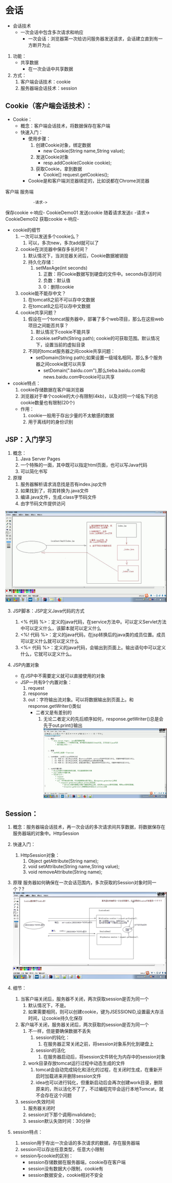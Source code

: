 # 会话

* 会话技术
  * 一次会话中包含多次请求和响应
    * 一次会话：浏览器第一次给访问服务器发送请求，会话建立直到有一方断开为止
1. 功能：
      * 共享数据
        * 在一次会话中共享数据
2. 方式：
   1. 客户端会话技术：cookie
   2. 服务器端会话技术：session

## Cookie（客户端会话技术）：

* Cookie：
  * 概念：客户端会话技术，将数据保存在客户端
  * 快速入门：
    * 使用步骤：
      1. 创建Cookie对象，绑定数据
         * new Cookie(String name,String value); 
      2. 发送Cookie对象
         * resp.addCookie(Cookie cookie); 
      3. 获取Cookie，拿到数据 
         * Cookie[] request.getCookies(); 
    * Cookie是和客户端浏览器绑定的，比如说都在Chrome浏览器

客户端                          服务端

                -请求->
保存cookie       <-响应-     CookieDemo01 发送cookie
随着请求发送c     -请求->     CookieDemo02 获取cookie
                <-响应-

  * cookie的细节
    1. 一次可以发送多个cookie么？
       1. 可以，多次new，多次add就可以了
    2. cookie在浏览器中保存多长时间？
       1. 默认情况下，当浏览器关闭后，Cookie数据被销毁
       2. 持久化存储：
          1. setMaxAge(int seconds)
             1. 正数：将Cookie数据写到硬盘的文件中。seconds存活时间
             2. 负数：默认值
             3. 0：删除cookie
    3. cookie能不能存中文？
       1. 在tomcat8之前不可以存中文数据
       2. 在tomcat8之后可以存中文数据
    4. cookie共享问题？ 
       1. 假设在一个tomcat服务器中，部署了多个web项目，那么在这些web项目之间能否共享？
          1. 默认情况下cookie不能共享
          2. cookie.setPath(String path); cookie的可获取范围。默认情况下，设置当前的虚拟目录
       2. 不同的tomcat服务器之间cookie共享问题：
          * setDomain(String path);如果设置一级域名相同，那么多个服务器之间cookie就可以共享
             * setDomain(".baidu.com"),那么tieba.baidu.com和news.baidu.com中cookie可以共享 
  * cookie特点：
    1. cookie存储数据在客户端浏览器
    2. 浏览器对于单个cookie的大小有限制(4kb)，以及对同一个域名下的总cookie数量也有限制(20个)
    * 作用：
      1. cookie一般用于存出少量的不太敏感的数据
      2. 用于离线时的身份识别

## JSP：入门学习
1. 概念：
   1. Java Server Pages
   2. 一个特殊的一面，其中既可以指定html页面，也可以写Java代码
   3. 可以简化书写
2. 原理
   1. 服务器解析请求消息找是否有index.jsp文件
   2. 如果找到了，将其转换为.java文件
   3. 编译.java文件，生成.class字节码文件
   4. 由字节码文件提供访问

![](img/2_11_4_13_JSP_原理[00-03-30][20191027-100035227].jpg)

3. JSP脚本：JSP定义Java代码的方式
   1. <% 代码 %>：定义的java代码，在service方法中。可以定义Servlet方法中可以定义什么，该脚本就可以定义什么
   2. <%! 代码 %>：定义的java代码，在jsp转换后的java类的成员位置。成员可以定义什么就可以定义什么
   3. <%= 代码 %>：定义的java代码，会输出到页面上。输出语句中可以定义什么，它就可以定义什么。

4. JSP内置对象
   * 在JSP中不需要定义就可以直接使用的对象
   * JSP一共有9个内置对象：
     1. request
     2. response
     3. out：字符输出流对象。可以将数据输出到页面上。和response.getWriter()类似
        * 二者又是有差别的
          1. 无论二者定义的先后顺序如何，response.getWriter()总是会先于out.print()输出 
![](img/2_11_4_15_JSP_入门学习[00-08-00][20191027-102708104].jpg)

## Session：

1. 概念：服务器端会话技术，再一次会话的多次请求间共享数据，将数据保存在服务器端的对象中。HttpSession
2. 快速入门：
   1. HttpSession对象：
      1. Object getAttribute(String name);
      2. void setAttribute(String name,String value);
      3. void removeAttribute(String name);


3. 原理
服务器如何确保在一次会话范围内，多次获取的Session对象时同一个？?
![](img/2_11_5_18_会话技术_Session_原理分析[00-06-35][20191028-141148242].jpg)

4. 细节：
   1. 当客户端关闭后，服务器不关闭，两次获取session是否为同一个
      1. 默认情况下，不是。
      2. 如果需要相同，则可以创建cookie，键为JSESSIONID,设置最大存活时间，让cookie持久化保存
   2. 客户端不关闭，服务器关闭后，两次获取的session是否为同一个
      1. 不一样，但是要确保数据不丢失
         1. session的钝化：
            1. 在服务器正常关闭之前，将session对象系列化到硬盘上
         2. session的活化
            1. 在服务器启动后，将session文件转化为内存中的session对象
      2. work目录存放tomcat运行过程中动态生成的文件
         1. tomcat会自动完成钝化和活化的过程，在关闭时生成，在重新开启时加载进来并删除session文件
         2. idea也可以进行钝化，但重新启动后会再次创建work目录，删除原来的，所以活化不了了，不过编程完毕会运行本地Tomcat，就不会存在这个问题
   3. session失效时间
      1. 服务器关闭时
      2. session对下那个调用invalidate();
      3. session默认失效时间：30分钟

5. session特点：
   1. session用于存出一次会话的多次请求的数据，存在服务器端
   2. session可以存出任意类型，任意大小限制

   * session与cookie的区别：
     * session存储数据在服务器端，cookie存在客户端
     * session没有数据大小限制，cookie有
     * session数据安全，cookie相对不安全